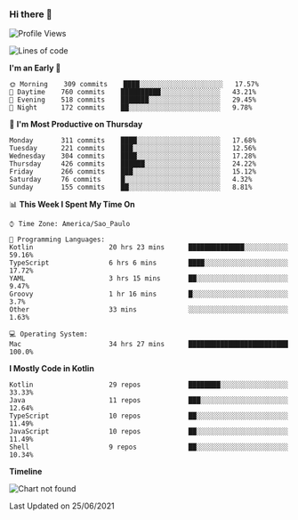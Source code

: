### Hi there 👋

<!--
**fernandonogueira/fernandonogueira** is a ✨ _special_ ✨ repository because its `README.md` (this file) appears on your GitHub profile.

Here are some ideas to get you started:

- 🔭 I’m currently working on ...
- 🌱 I’m currently learning ...
- 👯 I’m looking to collaborate on ...
- 🤔 I’m looking for help with ...
- 💬 Ask me about ...
- 📫 How to reach me: ...
- 😄 Pronouns: ...
- ⚡ Fun fact: ...
-->

<!--START_SECTION:waka-->
![Profile Views](http://img.shields.io/badge/Profile%20Views-3-blue)

![Lines of code](https://img.shields.io/badge/From%20Hello%20World%20I%27ve%20Written-568027%20lines%20of%20code-blue)

**I'm an Early 🐤** 

```text
🌞 Morning    309 commits    ████░░░░░░░░░░░░░░░░░░░░░   17.57% 
🌆 Daytime    760 commits    ██████████░░░░░░░░░░░░░░░   43.21% 
🌃 Evening    518 commits    ███████░░░░░░░░░░░░░░░░░░   29.45% 
🌙 Night      172 commits    ██░░░░░░░░░░░░░░░░░░░░░░░   9.78%

```
📅 **I'm Most Productive on Thursday** 

```text
Monday       311 commits    ████░░░░░░░░░░░░░░░░░░░░░   17.68% 
Tuesday      221 commits    ███░░░░░░░░░░░░░░░░░░░░░░   12.56% 
Wednesday    304 commits    ████░░░░░░░░░░░░░░░░░░░░░   17.28% 
Thursday     426 commits    ██████░░░░░░░░░░░░░░░░░░░   24.22% 
Friday       266 commits    ███░░░░░░░░░░░░░░░░░░░░░░   15.12% 
Saturday     76 commits     █░░░░░░░░░░░░░░░░░░░░░░░░   4.32% 
Sunday       155 commits    ██░░░░░░░░░░░░░░░░░░░░░░░   8.81%

```


📊 **This Week I Spent My Time On** 

```text
⌚︎ Time Zone: America/Sao_Paulo

💬 Programming Languages: 
Kotlin                   20 hrs 23 mins      ██████████████░░░░░░░░░░░   59.16% 
TypeScript               6 hrs 6 mins        ████░░░░░░░░░░░░░░░░░░░░░   17.72% 
YAML                     3 hrs 15 mins       ██░░░░░░░░░░░░░░░░░░░░░░░   9.47% 
Groovy                   1 hr 16 mins        █░░░░░░░░░░░░░░░░░░░░░░░░   3.7% 
Other                    33 mins             ░░░░░░░░░░░░░░░░░░░░░░░░░   1.63%

💻 Operating System: 
Mac                      34 hrs 27 mins      █████████████████████████   100.0%

```

**I Mostly Code in Kotlin** 

```text
Kotlin                   29 repos            ████████░░░░░░░░░░░░░░░░░   33.33% 
Java                     11 repos            ███░░░░░░░░░░░░░░░░░░░░░░   12.64% 
TypeScript               10 repos            ██░░░░░░░░░░░░░░░░░░░░░░░   11.49% 
JavaScript               10 repos            ██░░░░░░░░░░░░░░░░░░░░░░░   11.49% 
Shell                    9 repos             ██░░░░░░░░░░░░░░░░░░░░░░░   10.34%

```


**Timeline**

![Chart not found](https://raw.githubusercontent.com/fernandonogueira/fernandonogueira/master/charts/bar_graph.png) 


 Last Updated on 25/06/2021
<!--END_SECTION:waka-->
